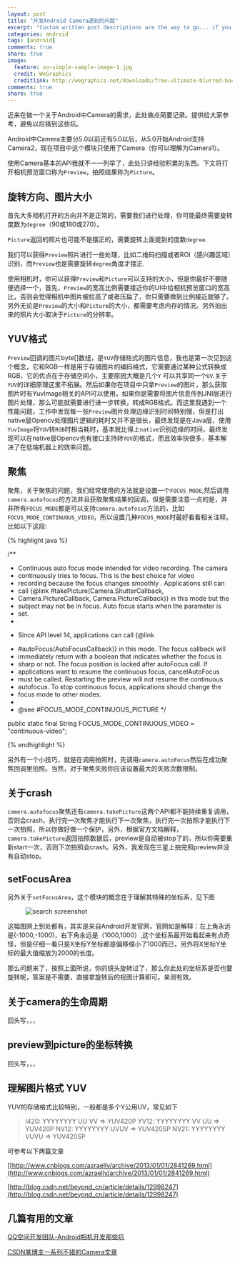 ```yaml
---
layout: post
title: "开发Android Camera遇到的问题"
excerpt: "Custom written post descriptions are the way to go... if you're not lazy."
categories: android
tags: [android]
comments: true
share: true
image:
  feature: so-simple-sample-image-1.jpg
  credit: WeGraphics
  creditlink: http://wegraphics.net/downloads/free-ultimate-blurred-background-pack/
comments: true
share: true
---
```


近来在做一个关于Android中Camera的需求，此处做点简要记录。提供给大家参考，避免以后猜到这些坑。

Android中Camera主要分5.0以前还有5.0以后，从5.0开始Android支持Camera2，现在项目中这个模块只使用了Camera（你可以理解为Camera1）。

使用Camera基本的API我就不一一列举了，此处只讲经验积累的东西。下文将打开相机预览窗口称为`Preview`，拍照结果称为`Picture`。


## 旋转方向、图片大小

首先大多相机打开的方向并不是正常的，需要我们进行处理，你可能最终需要旋转度数为`degree`（90或180或270）。

`Picture`返回的照片也可能不是摆正的，需要旋转上面提到的度数`degree`.

我们可以获得`Preview`照片进行一些处理，比如二维码扫描或者ROI（感兴趣区域）识别，而`Preview`也是需要旋转`degree`角度才摆正.

使用相机时，你可以获得`Preview`和`Picture`可以支持的大小，但是你最好不要随便选择一个，首先，`Preview`的宽高比例需要接近你的UI中给相机预览窗口的宽高比，否则会觉得相机中图片被拉高了或者压扁了，你只需要做到比例接近就够了。另外无论是`Preview`的大小和`Picture`的大小，都需要考虑内存的情况。另外拍出来的照片大小取决于`Picture`的分辨率。

## YUV格式

`Preview`回调的图片byte[]数组，是`YUV`存储格式的图片信息，我也是第一次见到这个概念，它和RGB一样是用于存储图片的编码格式，它需要通过某种公式转换成RGB，它的优点在于存储空间小，主要原因大概是几个`Y` 可以共享同一个`UV`.关于`YUV`的详细原理这里不拓展。然后如果你在项目中只拿`Preview`的图片，那么获取图片时有YuvImage相关的API可以使用。如果你是需要将图片信息传到JNI层进行图片处理，那么可能就需要进行进一步转换，转成RGB格式。而这里我遇到一个性能问题，工作中发现每一张`Preview`图片处理边缘识别时间特别慢，但是打出native层Opencv处理图片逻辑的耗时又并不是很长，最终发现是在Java层，使用`YuvImage`将`YUV`转`RGB`时相当耗时，基本就比得上`native`识别边缘的时间，最终发现可以在native层Opencv也有接口支持转`YUV`的格式，而且效率快很多，基本解决了在低端机器上的效率问题。


## 聚焦

聚焦，关于聚焦的问题，我们经常使用的方法就是设置一个`FOCUS_MODE`,然后调用`camera.autofocus`的方法并且获取聚焦结果的回调，但是需要注意一点的是，并非所有`FOCUS_MODE`都是可以支持`camera.autofocus`方法的，比如`FOCUS_MODE_CONTINUOUS_VIDEO`，所以设置几种`FOCUS_MODE`时最好看看相关注释。比如以下这段:

{% highlight java %} 

/**
 * Continuous auto focus mode intended for video recording. The camera
 * continuously tries to focus. This is the best choice for video
 * recording because the focus changes smoothly . Applications still can              
 * call {@link #takePicture(Camera.ShutterCallback,
 * Camera.PictureCallback, Camera.PictureCallback)} in this mode but the
 * subject may not be in focus. Auto focus starts when the parameter is
 * set.
 *
 * <p>Since API level 14, applications can call {@link
 * #autoFocus(AutoFocusCallback)} in this mode. The focus callback will
 * immediately return with a boolean that indicates whether the focus is
 * sharp or not. The focus position is locked after autoFocus call. If
 * applications want to resume the continuous focus, cancelAutoFocus
 * must be called. Restarting the preview will not resume the continuous
 * autofocus. To stop continuous focus, applications should change the
 * focus mode to other modes.
 *
 * @see #FOCUS_MODE_CONTINUOUS_PICTURE
 */
 
public static final String FOCUS_MODE_CONTINUOUS_VIDEO = "continuous-video";

{% endhighlight %}

另外有一个小技巧，就是在调用拍照时，先调用`camera.autoFocus`然后在成功聚焦回调里拍照。当然，对于聚焦失败你应该设置最大的失败次数限制。

## 关于crash

`camera.autofocus`聚焦还有`camera.takePicture`这两个API都不能持续重复调用，否则会crash，执行完一次聚焦才能执行下一次聚焦，执行完一次拍照才能执行下一次拍照，所以你做好做一个保护，另外，根据官方文档解释，`camera.takePicture`返回拍照数据后，preview是自动被stop了的，所以你需要重新start一次，否则下次拍照会crash。另外，我发现在三星上拍完照preview并没有自动stop。


## setFocusArea

另外关于`setFocusArea`，这个模块的概念在于理解其特殊的坐标系，见下图

<figure>
  <img src="{{ site.url }}/images/camera_focus_area.png" alt="search screenshot">
  <figcaption></figcaption>
</figure>	


这幅图网上到处都有，其实是来自Android开发官网，官网如是解释：左上角永远是(-1000,-1000)，右下角永远是（1000,1000）,这个坐标系最开始看起来有点奇怪，但是仔细一看只是X坐标Y坐标都是偏移缩小了1000而已，另外将X坐标Y坐标的最大值缩放为2000的长度。

那么问题来了，按照上面所说，你的镜头旋转过了，那么你此处的坐标系是否也要旋转呢，答案是不需要，直接拿旋转后的视图计算即可。亲测有效。

## 关于camera的生命周期

回头写，，，

## preview到picture的坐标转换

回头写，，，

## 理解图片格式 YUV

YUV的存储格式比较特别，一般都是多个Y公用UV，常见如下

> I420: YYYYYYYY UU VV    =>  YUV420P
> YV12: YYYYYYYY VV UU    =>  YUV420P
> NV12: YYYYYYYY UVUV     =>  YUV420SP
> NV21: YYYYYYYY VUVU     =>  YUV420SP

可参考以下两篇文章
 
[[http://www.cnblogs.com/azraelly/archive/2013/01/01/2841269.html](http://www.cnblogs.com/azraelly/archive/2013/01/01/2841269.html)

[http://blog.csdn.net/beyond_cn/article/details/12998247](http://blog.csdn.net/beyond_cn/article/details/12998247)


## 几篇有用的文章

[QQ空间开发团队-Android相机开发那些坑](https://mp.weixin.qq.com/s?__biz=MzI1MTA1MzM2Nw==&mid=401454605&idx=1&sn=d5a16f6dc13e7581fec08a4e704cd5d0&scene=1&srcid=070755OBPvgLTborfTSdRBPK&key=77421cf58af4a653bd19893e9cedc5f214e24a9f43d1b6a648950d96ec071465a25b23ef315340e73e13e493193a91ce&ascene=0&uin=Mjk1NzEwNjYxMA%3D%3D&devicetype=iMac15%2C1+OSX+OSX+10.10.4+build(14E46)&version=11020201&pass_ticket=R3QSQ71v43i%2FmEv8zhmbY40zPeaKdZYL1p4zPkxxBDSA4%2BGBnJaKkuXxDe42CW2Q)

[CSDN某博主一系列不错的Camera文章](http://blog.csdn.net/yanzi1225627/article/details/33313707)





